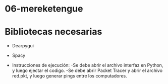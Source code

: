 # 06-mereketengue

# Bibliotecas necesarias
- Dearpygui
- Spacy

- Instrucciones de ejecución:
  -Se debe abrir el archivo interfaz en Python, y luego ejectar el codigo.
  -Se debe abrir Packet Tracer y abrir el archivo red.pkt, y luego generar pings entre los computadores.

